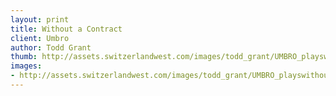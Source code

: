 ```yaml
--- 
layout: print
title: Without a Contract
client: Umbro
author: Todd Grant
thumb: http://assets.switzerlandwest.com/images/todd_grant/UMBRO_playswithout_small.jpg
images: 
- http://assets.switzerlandwest.com/images/todd_grant/UMBRO_playswithout.jpg
---
```

